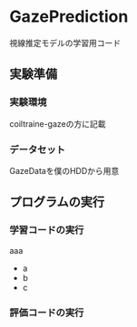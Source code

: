 # GazePrediction
視線推定モデルの学習用コード

## 実験準備
### 実験環境
coiltraine-gazeの方に記載

### データセット
GazeDataを僕のHDDから用意

## プログラムの実行
### 学習コードの実行
aaa
- a
- b
- c

### 評価コードの実行
